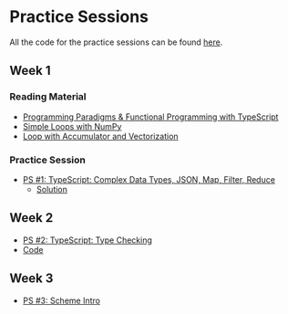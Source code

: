 # Practice Sessions

All the code for the practice sessions can be found [here](https://github.com/bguppl/practice).

## Week 1

### Reading Material

* [Programming Paradigms & Functional Programming with TypeScript](./practice_sessions/reading_material/programming_paradigms_fp_ts.html)
* [Simple Loops with NumPy](./practice_sessions/reading_material/simple_loops_numpy.html)
* [Loop with Accumulator and Vectorization](./practice_sessions/reading_material/vectorizing_loops.html)

### Practice Session

* [PS #1: TypeScript: Complex Data Types, JSON, Map, Filter, Reduce](./practice_sessions/ps1.html)
    * [Solution](./practice_sessions/ps1_sol.html)


## Week 2

* [PS #2: TypeScript: Type Checking](./practice_sessions/ps2.html)
* [Code](https://github.com/bguppl/practice/tree/main/week2/ps2.ts)  


## Week 3

* [PS #3: Scheme Intro](./practice_sessions/ps3.html)


<!-- 
## Week 4

* [PS #4: Concrete and Abstract Syntax](./practice_sessions/ps4.html)
-->

<!--
## Week 6

* [PS #6: UPDATE](./practice_sessions/ps6.html)
-->

<!--
## Week 11

* [PS #11: UPDATE](./practice_sessions/ps11.html)
-->

<!--
## Week 12

* [PS #12: UPDATE](./practice_sessions/ps11.html)
-->

